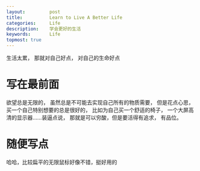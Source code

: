 ```yaml
---
layout:     	post
title:      	Learn to Live A Better Life
categories: 	Life
description:   	学会更好的生活
keywords: 		Life
topmost: true
---
```


生活太累， 那就对自己好点， 对自己的生命好点

# 写在最前面

欲望总是无限的， 虽然总是不可能去实现自己所有的物质需要， 但是花点心思， 买一个自己特别想要的总是很好的， 比如为自己买一个舒适的椅子， 一个大屏高清的显示器……装逼点说， 那就是可以穷酸，但是要活得有追求， 有品位。

# 随便写点

哈哈，比较扁平的无限鼠标好像不错，挺好用的